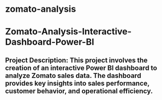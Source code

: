 # zomato-analysis
# Zomato-Analysis-Interactive-Dashboard-Power-BI 
## Project Description: This project involves the creation of an interactive Power BI dashboard to analyze Zomato sales data. The dashboard provides key insights into sales performance, customer behavior, and operational efficiency.
